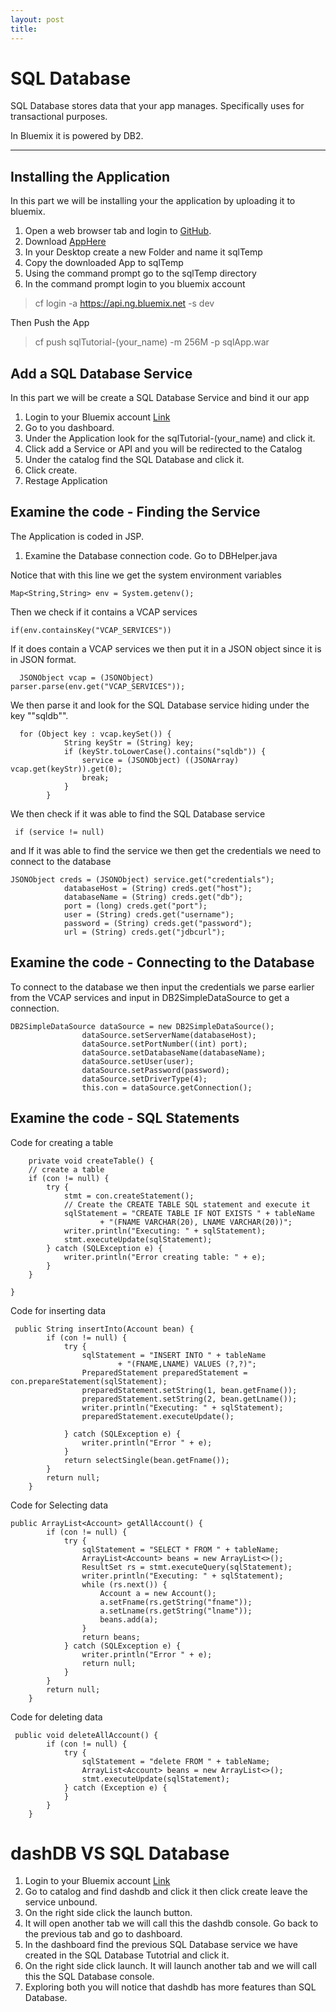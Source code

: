 ```yaml
---
layout: post
title: 
---
```


SQL Database  
===================


SQL Database stores data that your app manages. Specifically uses for  transactional purposes. 

In Bluemix it is powered by DB2.

----------


Installing the Application
-------------
In this part we will be installing your the application by uploading it to bluemix.

 1.  Open a web browser tab and login to [GitHub](https://github.com).
 2. Download [AppHere](https://github.com/IamLance/sql-databases/blob/master/build/libs/sqlApp.war)
 3. In your Desktop create a new Folder and name it sqlTemp 
 4.  Copy the downloaded App to sqlTemp
 5.  Using the command prompt go to the sqlTemp directory
 6.  In the command prompt login to you bluemix account

> cf login -a https://api.ng.bluemix.net -s dev


 Then Push the App
> cf push sqlTutorial-(your_name) -m 256M -p sqlApp.war

Add a SQL Database Service
-------------
In this part we will be create a SQL Database Service and bind it our app


1. Login to your Bluemix account [Link](https://console.ng.bluemix.net/)
2.  Go to you dashboard.
3.  Under the Application look for the sqlTutorial-(your_name) and click it.
4.  Click add a Service or API and you will be redirected to the Catalog
5.  Under the catalog find the SQL Database and click it.
6.  Click create.
7. Restage Application


Examine the code - Finding the Service
-------------
 The Application is coded in JSP.
 
1.  Examine the Database connection code. Go to DBHelper.java

Notice that with this line we get the system environment variables

    Map<String,String> env = System.getenv();

 Then we check if it contains a VCAP services

    if(env.containsKey("VCAP_SERVICES"))

If it does contain a VCAP services we then  put it in a JSON object since it is in JSON format.

      JSONObject vcap = (JSONObject)       parser.parse(env.get("VCAP_SERVICES"));
  

We then parse it and look for the SQL Database service hiding under the key ""sqldb"".

      for (Object key : vcap.keySet()) {
                String keyStr = (String) key;
                if (keyStr.toLowerCase().contains("sqldb")) {
                    service = (JSONObject) ((JSONArray) vcap.get(keyStr)).get(0);
                    break;
                }
            }
We then check if it was able to find the SQL Database service 

     if (service != null) 

and If it was able to find the service we then get the credentials we need to connect to the database

    JSONObject creds = (JSONObject) service.get("credentials");
                databaseHost = (String) creds.get("host");
                databaseName = (String) creds.get("db");
                port = (long) creds.get("port");
                user = (String) creds.get("username");
                password = (String) creds.get("password");
                url = (String) creds.get("jdbcurl");
                
            

Examine the code - Connecting to the Database
------------- 
To connect to the database we then input the credentials we parse earlier from the VCAP services and input in DB2SimpleDataSource to get a connection. 

    DB2SimpleDataSource dataSource = new DB2SimpleDataSource();
                    dataSource.setServerName(databaseHost);
                    dataSource.setPortNumber((int) port);
                    dataSource.setDatabaseName(databaseName);
                    dataSource.setUser(user);
                    dataSource.setPassword(password);
                    dataSource.setDriverType(4);
                    this.con = dataSource.getConnection();
                

Examine the code - SQL Statements
------------- 
Code for creating a table 

        private void createTable() {
        // create a table
        if (con != null) {
            try {
                stmt = con.createStatement();
                // Create the CREATE TABLE SQL statement and execute it
                sqlStatement = "CREATE TABLE IF NOT EXISTS " + tableName
                        + "(FNAME VARCHAR(20), LNAME VARCHAR(20))";
                writer.println("Executing: " + sqlStatement);
                stmt.executeUpdate(sqlStatement);
            } catch (SQLException e) {
                writer.println("Error creating table: " + e);
            }
        }

    }

Code for inserting data

     public String insertInto(Account bean) {
            if (con != null) {
                try {
                    sqlStatement = "INSERT INTO " + tableName
                            + "(FNAME,LNAME) VALUES (?,?)";
                    PreparedStatement preparedStatement = con.prepareStatement(sqlStatement);
                    preparedStatement.setString(1, bean.getFname());
                    preparedStatement.setString(2, bean.getLname());
                    writer.println("Executing: " + sqlStatement);
                    preparedStatement.executeUpdate();
    
                } catch (SQLException e) {
                    writer.println("Error " + e);
                }
                return selectSingle(bean.getFname());
            }
            return null;
        }
    

Code for Selecting data

    public ArrayList<Account> getAllAccount() {
            if (con != null) {
                try {
                    sqlStatement = "SELECT * FROM " + tableName;
                    ArrayList<Account> beans = new ArrayList<>();
                    ResultSet rs = stmt.executeQuery(sqlStatement);
                    writer.println("Executing: " + sqlStatement);
                    while (rs.next()) {
                        Account a = new Account();
                        a.setFname(rs.getString("fname"));
                        a.setLname(rs.getString("lname"));
                        beans.add(a);
                    }
                    return beans;
                } catch (SQLException e) {
                    writer.println("Error " + e);
                    return null;
                }
            }
            return null;
        }

Code for deleting data

     public void deleteAllAccount() {
            if (con != null) {
                try {
                    sqlStatement = "delete FROM " + tableName;
                    ArrayList<Account> beans = new ArrayList<>();
                    stmt.executeUpdate(sqlStatement);
                } catch (Exception e) {
                }
            }
        }




dashDB  VS SQL Database
===================
1. Login to your Bluemix account [Link](https://console.ng.bluemix.net/)
2.  Go to catalog and find dashdb and click it then  click create leave the service unbound.
3.  On the right side click the launch button.
4.  It will open another tab we will call this the dashdb console. Go back to the previous tab and go to dashboard. 
5.  In the dashboard find the previous SQL Database service we have created in the SQL Database Tutotrial and click it.
6.  On the right side click launch. It will launch another tab and we will call this the SQL Database console.
7.  Exploring both you will notice that dashdb has more features than SQL Database.